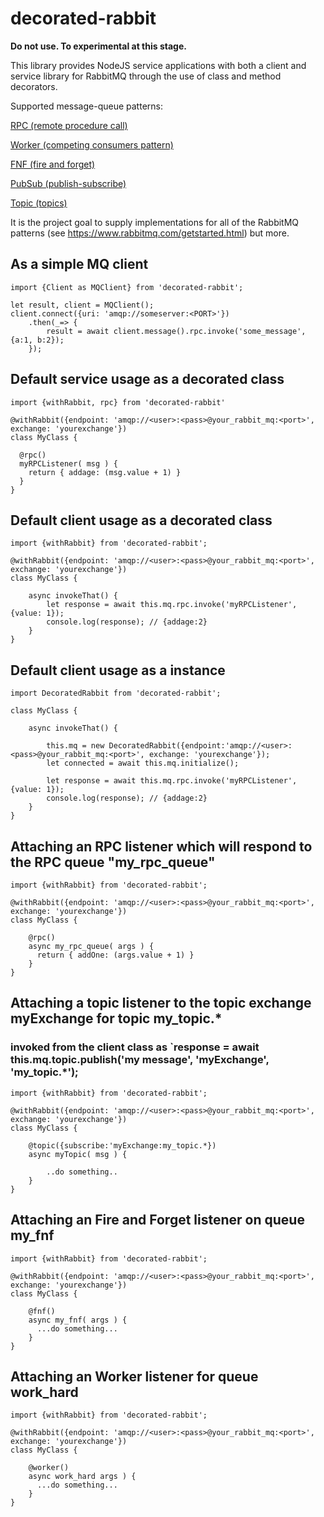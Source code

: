 # decorated-rabbit

**Do not use. To experimental at this stage.**

This library provides NodeJS service applications with both a client and service library for RabbitMQ through the use of class and method decorators.

Supported message-queue patterns:

[RPC (remote procedure call)](https://www.enterpriseintegrationpatterns.com/patterns/messaging/EncapsulatedSynchronousIntegration.html)

[Worker (competing consumers pattern)](http://www.enterpriseintegrationpatterns.com/patterns/messaging/CompetingConsumers.html)

[FNF (fire and forget)](https://www.rabbitmq.com/tutorials/tutorial-one-javascript.html)

[PubSub (publish-subscribe)](https://www.rabbitmq.com/tutorials/tutorial-three-javascript.html)

[Topic (topics)](https://www.rabbitmq.com/tutorials/tutorial-five-javascript.html)

It is the project goal to supply implementations for all of the RabbitMQ patterns (see https://www.rabbitmq.com/getstarted.html) but more.

## As a simple MQ client
```
import {Client as MQClient} from 'decorated-rabbit';

let result, client = MQClient();
client.connect({uri: 'amqp://someserver:<PORT>'})
	.then(_=> {
		result = await client.message().rpc.invoke('some_message',{a:1, b:2});
	});
```

## Default service usage as a decorated class
```
import {withRabbit, rpc} from 'decorated-rabbit'

@withRabbit({endpoint: 'amqp://<user>:<pass>@your_rabbit_mq:<port>', exchange: 'yourexchange'})
class MyClass {

  @rpc()
  myRPCListener( msg ) {
    return { addage: (msg.value + 1) }
  }
}
```


## Default client usage as a decorated class 
```
import {withRabbit} from 'decorated-rabbit';

@withRabbit({endpoint: 'amqp://<user>:<pass>@your_rabbit_mq:<port>', exchange: 'yourexchange'})
class MyClass {

    async invokeThat() {
        let response = await this.mq.rpc.invoke('myRPCListener', {value: 1});
        console.log(response); // {addage:2}
    }
}
```

## Default client usage as a instance
```
import DecoratedRabbit from 'decorated-rabbit';

class MyClass {

    async invokeThat() {
    
        this.mq = new DecoratedRabbit({endpoint:'amqp://<user>:<pass>@your_rabbit_mq:<port>', exchange: 'yourexchange'});
        let connected = await this.mq.initialize();
    
        let response = await this.mq.rpc.invoke('myRPCListener', {value: 1});
        console.log(response); // {addage:2}
    }
}
```

## Attaching an RPC listener which will respond to the RPC queue "my_rpc_queue"
```
import {withRabbit} from 'decorated-rabbit';

@withRabbit({endpoint: 'amqp://<user>:<pass>@your_rabbit_mq:<port>', exchange: 'yourexchange'})
class MyClass {

	@rpc()
    async my_rpc_queue( args ) {
      return { addOne: (args.value + 1) }
    }
}
```

## Attaching a topic listener to the topic exchange myExchange for topic my_topic.*
### invoked from the client class as `response = await this.mq.topic.publish('my message', 'myExchange', 'my_topic.*');
```
import {withRabbit} from 'decorated-rabbit';

@withRabbit({endpoint: 'amqp://<user>:<pass>@your_rabbit_mq:<port>', exchange: 'yourexchange'})
class MyClass {

	@topic({subscribe:'myExchange:my_topic.*})
    async myTopic( msg ) {

		..do something..
    }
}
```

## Attaching an Fire and Forget listener on queue my_fnf
```
import {withRabbit} from 'decorated-rabbit';

@withRabbit({endpoint: 'amqp://<user>:<pass>@your_rabbit_mq:<port>', exchange: 'yourexchange'})
class MyClass {

	@fnf()
    async my_fnf( args ) {
      ...do something...
    }
}
```

## Attaching an Worker listener for queue work_hard
```
import {withRabbit} from 'decorated-rabbit';

@withRabbit({endpoint: 'amqp://<user>:<pass>@your_rabbit_mq:<port>', exchange: 'yourexchange'})
class MyClass {

	@worker()
    async work_hard args ) {
      ...do something...
    }
}
```
